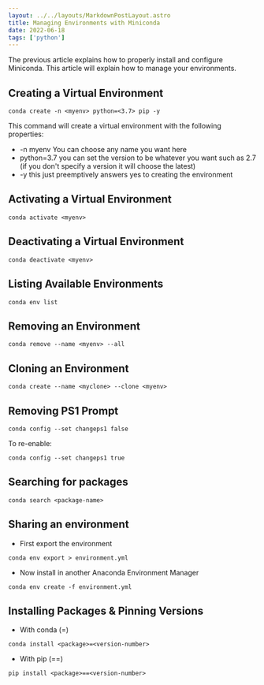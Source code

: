 ```yaml
---
layout: ../../layouts/MarkdownPostLayout.astro
title: Managing Environments with Miniconda 
date: 2022-06-18
tags: ['python']
---
```


The previous article explains how to properly install and configure Miniconda. This article will explain how to manage your environments.

## Creating a Virtual Environment

```
conda create -n <myenv> python=<3.7> pip -y
```

This command will create a virtual environment with the following properties:

- -n myenv You can choose any name you want here
- python=3.7 you can set the version to be whatever you want such as 2.7 (if you don't specify a version it will choose the latest)
- -y this just preemptively answers yes to creating the environment

## Activating a Virtual Environment

```
conda activate <myenv>
```

## Deactivating a Virtual Environment

```
conda deactivate <myenv>
```

## Listing Available Environments

```
conda env list
```

## Removing an Environment

```
conda remove --name <myenv> --all
```

## Cloning an Environment

```
conda create --name <myclone> --clone <myenv>
```

## Removing PS1 Prompt

```
conda config --set changeps1 false
```

To re-enable:

```
conda config --set changeps1 true
```

## Searching for packages

```
conda search <package-name>
```

## Sharing an environment

- First export the environment

```
conda env export > environment.yml
```

- Now install in another Anaconda Environment Manager

```
conda env create -f environment.yml
```

## Installing Packages & Pinning Versions

- With conda (=)

```
conda install <package>=<version-number>
```

- With pip (==)

```
pip install <package>==<version-number>
```
